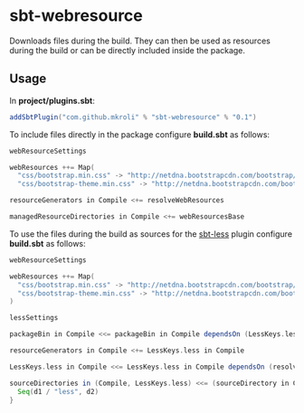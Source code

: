 sbt-webresource
===============
Downloads files during the build. They can then be used as resources during the build or can be directly included inside the package.

Usage
-----
In **project/plugins.sbt**:
```scala
addSbtPlugin("com.github.mkroli" % "sbt-webresource" % "0.1")
```
To include files directly in the package configure **build.sbt** as follows:
```scala
webResourceSettings

webResources ++= Map(
  "css/bootstrap.min.css" -> "http://netdna.bootstrapcdn.com/bootstrap/3.1.1/css/bootstrap.min.css",
  "css/bootstrap-theme.min.css" -> "http://netdna.bootstrapcdn.com/bootstrap/3.1.1/css/bootstrap-theme.min.css")

resourceGenerators in Compile <+= resolveWebResources

managedResourceDirectories in Compile <+= webResourcesBase 
```

To use the files during the build as sources for the [sbt-less] plugin configure **build.sbt** as follows:
```scala
webResourceSettings

webResources ++= Map(
  "css/bootstrap.min.css" -> "http://netdna.bootstrapcdn.com/bootstrap/3.1.1/css/bootstrap.min.css",
  "css/bootstrap-theme.min.css" -> "http://netdna.bootstrapcdn.com/bootstrap/3.1.1/css/bootstrap-theme.min.css"
)

lessSettings

packageBin in Compile <<= packageBin in Compile dependsOn (LessKeys.less in Compile)

resourceGenerators in Compile <+= LessKeys.less in Compile

LessKeys.less in Compile <<= LessKeys.less in Compile dependsOn (resolveWebResources in Compile)

sourceDirectories in (Compile, LessKeys.less) <<= (sourceDirectory in Compile, webResourcesBase in Compile) { (d1, d2) =>
  Seq(d1 / "less", d2)
}
```

[sbt-less]: https://github.com/untyped/sbt-plugins/tree/develop/sbt-less
